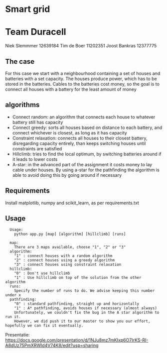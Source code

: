 Smart grid
==========

Team Duracell
=============
Niek Slemmmer 12639184
Tim de Boer 11202351
Joost Bankras 12377775

## The case
For this case we start with a neighbourhood containing a set of houses and
batteries with a set capacity. The houses produce power, which has to be stored
in the batteries. Cables to the batteries cost money, so the goal is to connect
all houses with a battery for the least amount of money

## algorithms
* Connect random: an algorithm that connects each house to whatever battery
still has capacity
* Connect greedy: sorts all houses based on distance to each battery, and
connect whichever is closest, as long as it has capacity
* Constraint relaxation: connects all houses to their closest battery,
disregarding capacity entirely, than keeps switching houses until constraints
are satisfied
* Hillclimb: tries to find the local optimum, by switching batteries around
if it leads to lower costs
* A-star: in the advanced part of the assignment it costs money to lay cable
under houses. By using a-star for the pathfinding the algorithm is able to avoid
doing this by going around if necessary

## Requirements
Install matplotlib, numpy and scikit_learn, as per requirements.txt

## Usage
```
  Usage:
    python app.py [map] [algorithm] [hillclimb] [runs]

  map:
    There are 3 maps available, choose "1", "2" or "3"
  algorithm:
    "1" : connect houses with a random algorithm
    "2" : connect houses using a greedy algorithm
    "3" : connect houses using constraint relaxation
  hillclimb:
    "0" : Don't use hillclimb
    "1" : Use hillclimb on top of the solution from the other algorithm
  runs:
    Specify the number of runs to do. We advise keeping this number under x
  pathfinding:
    "0" : standard pathfinding, straight up and horizontally
    "1" : A* pathfinding, avoids houses if necessary (almost always)
    Unfortunately, we couldn't fix the bug in the A star algorithm to run it.
    However, we did push it to our master to show you our effort, hopefully we can fix it eventually.
```

Presentatie: https://docs.google.com/presentation/d/1NJu8mz7mKIxp6O7IrKS-RI-A8dUz75PmXRWld4V74K8/edit?usp=sharing
